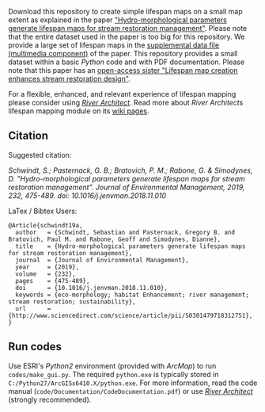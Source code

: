 Download this repository to create simple lifespan maps on a small map extent as explained in the paper ["Hydro-morphological parameters generate lifespan maps for stream restoration management"](http://www.sciencedirect.com/science/article/pii/S0301479718312751). Please note that the entire dataset used in the paper is too big for this repository. We provide a large set of lifespan maps in the [supplemental data file (multimedia component)](https://www.sciencedirect.com/science/article/pii/S0301479718312751) of the paper. This repository provides a small dataset within a basic *Python* code and with PDF documentation. Please note that this paper has an [open-access sister "Lifespan map creation enhances stream restoration design"](http://www.sciencedirect.com/science/article/pii/S2215016119300913).

For a flexible, enhanced, and relevant experience of lifespan mapping please consider using [*River Architect*](https://riverarchitect.github.io). Read more about *River Architect*s lifespan mapping module on its [wiki pages](https://riverarchitect.github.io/RA_wiki/LifespanDesign).


## Citation

Suggested citation:

*Schwindt, S.; Pasternack, G. B.; Bratovich, P. M.; Rabone, G. & Simodynes, D. "Hydro-morphological parameters generate lifespan maps for stream restoration management". Journal of Environmental Management, 2019, 232, 475-489. doi: 10.1016/j.jenvman.2018.11.010*

LaTex / Bibtex Users:

```
@Article{schwindt19a,
  author   = {Schwindt, Sebastian and Pasternack, Gregory B. and Bratovich, Paul M. and Rabone, Geoff and Simodynes, Dianne},
  title    = {Hydro-morphological parameters generate lifespan maps for stream restoration management},
  journal  = {Journal of Environmental Management},
  year     = {2019},
  volume   = {232},
  pages    = {475-489},
  doi      = {10.1016/j.jenvman.2018.11.010},
  keywords = {eco-morphology; habitat Enhancement; river management; stream restoration; sustainability},
  url      = {http://www.sciencedirect.com/science/article/pii/S0301479718312751},
}

```

## Run codes
Use ESRI's *Python2* environment (provided with *ArcMap*) to run `codes/make_gui.py`. The required `python.exe` is typically stored in `C:/Python27/ArcGISx6410.X/python.exe`. For more information, read the code manual (`code/Documentation/CodeDocumentation.pdf`) or use [*River Architect*](https://riverarchitect.github.io) (strongly recommended).


